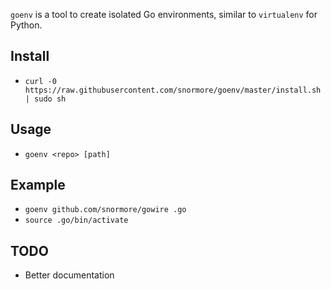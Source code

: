 `goenv` is a tool to create isolated Go environments, similar to `virtualenv` for Python.

## Install

 - `curl -0 https://raw.githubusercontent.com/snormore/goenv/master/install.sh | sudo sh`

## Usage

 - `goenv <repo> [path]`

## Example

 - `goenv github.com/snormore/gowire .go`
 - `source .go/bin/activate`

## TODO

 - Better documentation

